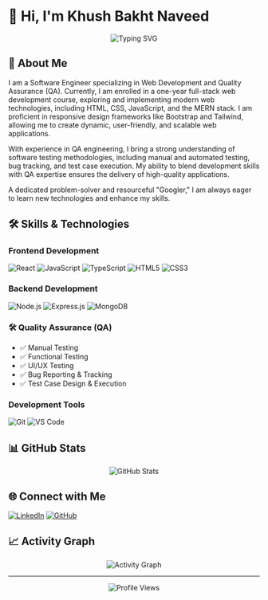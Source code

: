 # 👋 Hi, I'm Khush Bakht Naveed

<div align="center">
  <img src="https://readme-typing-svg.herokuapp.com?font=Fira+Code&weight=500&size=25&pause=1000&color=4ECDC4&center=true&vCenter=true&random=false&width=435&lines=Full+Stack+Web+Developer;MERN+Stack+Specialist;React+Developer" alt="Typing SVG" />
</div>

## 🚀 About Me

I am a Software Engineer specializing in Web Development and Quality Assurance (QA). Currently, I am enrolled in a one-year full-stack web development course, exploring and implementing modern web technologies, including HTML, CSS, JavaScript, and the MERN stack. I am proficient in responsive design frameworks like Bootstrap and Tailwind, allowing me to create dynamic, user-friendly, and scalable web applications.

With experience in QA engineering, I bring a strong understanding of software testing methodologies, including manual and automated testing, bug tracking, and test case execution. My ability to blend development skills with QA expertise ensures the delivery of high-quality applications.

A dedicated problem-solver and resourceful "Googler," I am always eager to learn new technologies and enhance my skills.

## 🛠️ Skills & Technologies

### Frontend Development
![React](https://img.shields.io/badge/-React-61DAFB?style=for-the-badge&logo=react&logoColor=black)
![JavaScript](https://img.shields.io/badge/-JavaScript-F7DF1E?style=for-the-badge&logo=javascript&logoColor=black)
![TypeScript](https://img.shields.io/badge/-TypeScript-3178C6?style=for-the-badge&logo=typescript&logoColor=white)
![HTML5](https://img.shields.io/badge/-HTML5-E34F26?style=for-the-badge&logo=html5&logoColor=white)
![CSS3](https://img.shields.io/badge/-CSS3-1572B6?style=for-the-badge&logo=css3&logoColor=white)

### Backend Development
![Node.js](https://img.shields.io/badge/-Node.js-339933?style=for-the-badge&logo=node.js&logoColor=white)
![Express.js](https://img.shields.io/badge/-Express.js-000000?style=for-the-badge&logo=express&logoColor=white)
![MongoDB](https://img.shields.io/badge/-MongoDB-47A248?style=for-the-badge&logo=mongodb&logoColor=white)

### 🛠 Quality Assurance (QA)
- ✅ Manual Testing  
- ✅ Functional Testing  
- ✅ UI/UX Testing  
- ✅ Bug Reporting & Tracking  
- ✅ Test Case Design & Execution


### Development Tools
![Git](https://img.shields.io/badge/-Git-F05032?style=for-the-badge&logo=git&logoColor=white)
![VS Code](https://img.shields.io/badge/-VS%20Code-007ACC?style=for-the-badge&logo=visual-studio-code&logoColor=white)


## 📊 GitHub Stats

<div align="center">
  <img src="https://github-readme-stats.vercel.app/api?username=khushnaveed&show_icons=true&theme=react&hide_border=true&bg_color=0D1117" alt="GitHub Stats" />
</div>

## 🌐 Connect with Me

[![LinkedIn](https://img.shields.io/badge/-LinkedIn-0077B5?style=for-the-badge&logo=linkedin&logoColor=white)]([https://www.linkedin.com/in/syed-naveed-naqvi/](https://www.linkedin.com/in/khush-bakht-nav/))
[![GitHub](https://img.shields.io/badge/-GitHub-181717?style=for-the-badge&logo=github&logoColor=white)]([https://github.com/nrcool](https://github.com/khushnaveed/))

## 📈 Activity Graph

<div align="center">
  <img src="https://github-readme-activity-graph.vercel.app/graph?username=khushnaveed&theme=react-dark&hide_border=true" alt="Activity Graph" />
</div>

---

<div align="center">
  <img src="https://komarev.com/ghpvc/?username=khushnaveed&color=4ecdc4&style=for-the-badge" alt="Profile Views" />
</div>
